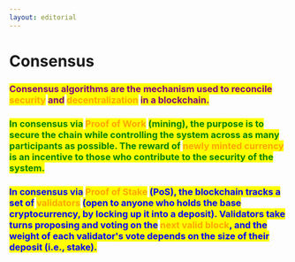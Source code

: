 ```yaml
---
layout: editorial
---
```


# Consensus

### <mark style="color:purple;">Consensus algorithms are the mechanism used to reconcile</mark> <mark style="color:orange;">security</mark> <mark style="color:purple;">and</mark> <mark style="color:orange;">decentralization</mark> <mark style="color:purple;">in a blockchain.</mark>



### <mark style="color:green;">In consensus via</mark> <mark style="color:orange;">Proof of Work</mark> <mark style="color:green;">(mining), the purpose is to secure the chain while controlling the system across as many participants as possible. The reward of</mark> <mark style="color:orange;">newly minted currency</mark> <mark style="color:green;">is an incentive to those who contribute to the security of the system.</mark> <a href="#user-content-consensus-via-proof-of-work" id="user-content-consensus-via-proof-of-work"></a>



### <mark style="color:blue;">In consensus via</mark> <mark style="color:orange;">Proof of Stake</mark> <mark style="color:blue;">(PoS), the blockchain tracks a set of</mark> <mark style="color:orange;">validators</mark> <mark style="color:blue;">(open to anyone who holds the base cryptocurrency, by locking up it into a deposit). Validators take turns proposing and voting on the</mark> <mark style="color:orange;">next valid block</mark><mark style="color:blue;">, and the weight of each validator's vote depends on the size of their deposit (i.e., stake).</mark>  <a href="#user-content-consensus-via-proof-of-stake-pos" id="user-content-consensus-via-proof-of-stake-pos"></a>



